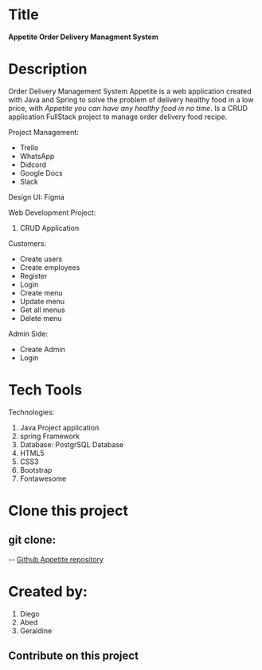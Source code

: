 # Title

**Appetite Order Delivery Managment System**

# Description

Order Delivery Management System
Appetite is a web application created with Java and Spring to solve the problem of delivery healthy food in a low price, with _Appetite you can have any healthy food in no time_.
Is a CRUD application FullStack project to manage order delivery food recipe.

Project Management:

- Trello
- WhatsApp
- Didcord
- Google Docs
- Slack

Design UI:
Figma

Web Development Project:

1. CRUD Application

Customers:

- Create users
- Create employees
- Register
- Login
- Create menu
- Update menu
- Get all menus
- Delete menu

Admin Side:

- Create Admin
- Login

# Tech Tools

Technologies:

1. Java Project application
2. spring Framework
3. Database: PostgrSQL Database
4. HTML5
5. CSS3
6. Bootstrap
7. Fontawesome

# Clone this project

## git clone:

-- [Github Appetite repository](https://github.com/mauro3333/appetite_order_delivery_management.git)

# Created by:

1. Diego
2. Abed
3. Geraldine

## Contribute on this project
